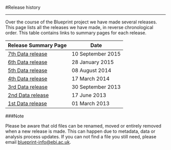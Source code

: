 #Release history
***
Over the course of the Blueprint project we have made several releases. This page lists all the releases we have made, in reverse chronological order. This table contains links to summary pages for each release.

<div class="table-responsive">
<table summary="BLUEPRINT releases" class="table table-striped">
	<thead>
	  <tr>
	    <th>Release Summary Page</th>
	    <th>Date</th>
	  </tr>
	</thead>
	<tbody>
	  <tr>
	    <td><a href=#/md/release_history/20150910_release>7th Data release</td>
	    <td>10 September 2015</td>
	  </tr>
	  <tr>
	    <td><a href=#/md/release_history/20150128_release>6th Data release</td>
	    <td>28 January 2015</td>
	  </tr>
	  <tr>
	    <td><a href=#/md/release_history/20140811_release>5th Data release</td>
	    <td>08 August 2014</td>
	  </tr>
	   <tr>
	    <td><a href=#/md/release_history/20140317_release>4th Data release</td>
	    <td>17 March 2014</td>
	  </tr>
	  <tr>
	    <td><a href=#/md/release_history/20130930_release>3rd Data release</td>
	    <td>30 September 2013</td>
	  </tr>
	  <tr>
	    <td><a href=#/md/release_history/20130617_release>2nd Data release</td>
	    <td>17 June 2013</td>
	  </tr>
	  <tr>
	    <td><a href=#/md/release_history/20130301_release>1st Data release</td>
	    <td>01 March 2013</td>
	  </tr>
	</tbody>
</table> 
</div>

###Note

Please be aware that old files can be renamed, moved or entirely removed when a new release is made. This can happen due to metadata, data or analysis process updates. If you can not find a file you still need, please email <a href='mailto:blueprint-info@ebi.ac.uk'>blueprint-info@ebi.ac.uk</a>.
